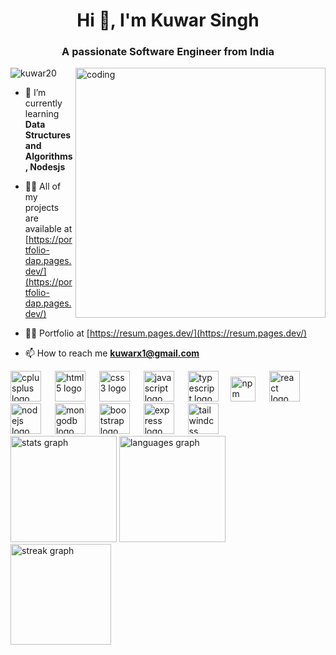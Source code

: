 <h1 align="center">Hi 👋, I'm Kuwar Singh</h1>
<h3 align="center">A passionate Software Engineer from India</h3>
<img align="right" alt="coding" width="400" src="https://user-images.githubusercontent.com/19783675/259906130-5d3c8800-fb00-45d0-b9dd-7eb82f057baf.gif">



<p align="left"> <img src="https://komarev.com/ghpvc/?username=kuwar20&label=Profile%20views&color=0e75b6&style=flat" alt="kuwar20" /> </p>

- 🌱 I’m currently learning **Data Structures and Algorithms, Nodesjs**

- 👨‍💻 All of my projects are available at [https://portfolio-dap.pages.dev/](https://portfolio-dap.pages.dev/)
- 👨‍💻 Portfolio at [https://resum.pages.dev/](https://resum.pages.dev/)

- 📫 How to reach me **kuwarx1@gmail.com**
<div align="left">
  <img src="https://cdn.jsdelivr.net/gh/devicons/devicon/icons/cplusplus/cplusplus-original.svg" height="49" alt="cplusplus logo"  />
  <img width="14" />
  <img src="https://cdn.jsdelivr.net/gh/devicons/devicon/icons/html5/html5-original.svg" height="49" alt="html5 logo"  />
  <img width="14" />
  <img src="https://cdn.jsdelivr.net/gh/devicons/devicon/icons/css3/css3-original.svg" height="49" alt="css3 logo"  />
  <img width="14" />
  <img src="https://cdn.jsdelivr.net/gh/devicons/devicon/icons/javascript/javascript-original.svg" height="49" alt="javascript logo"  />
  <img width="14" />
  <img src="https://cdn.jsdelivr.net/gh/devicons/devicon/icons/typescript/typescript-original.svg" height="49" alt="typescript logo"  />
  <img width="12" />
  <img src="https://cdn.jsdelivr.net/gh/devicons/devicon/icons/npm/npm-original-wordmark.svg" height="40" alt="npm logo"  />
  <img width="14" />
  <img src="https://cdn.jsdelivr.net/gh/devicons/devicon/icons/react/react-original.svg" height="49" alt="react logo"  />
  <img width="14" />
  <img src="https://cdn.jsdelivr.net/gh/devicons/devicon/icons/nodejs/nodejs-original.svg" height="49" alt="nodejs logo"  />
  <img width="14" />
  <img src="https://cdn.jsdelivr.net/gh/devicons/devicon/icons/mongodb/mongodb-original.svg" height="49" alt="mongodb logo"  />
  <img width="14" />
  <img src="https://cdn.jsdelivr.net/gh/devicons/devicon/icons/bootstrap/bootstrap-original.svg" height="49" alt="bootstrap logo"  />
  <img width="14" />
  <img src="https://cdn.jsdelivr.net/gh/devicons/devicon/icons/express/express-original.svg" height="49" alt="express logo"  />
  <img width="14" />
  <img src="https://cdn.jsdelivr.net/gh/devicons/devicon/icons/tailwindcss/tailwindcss-original-wordmark.svg" height="49" alt="tailwindcss logo"  />  
</div>


<div align="left">
  <img src="https://github-readme-stats.vercel.app/api?username=Kuwar20&hide_title=false&hide_rank=false&show_icons=true&include_all_commits=true&count_private=true&disable_animations=false&theme=vue&locale=en&hide_border=false&order=1" height="170" alt="stats graph"  />
  <img src="https://github-readme-stats.vercel.app/api/top-langs?username=Kuwar20&locale=en&hide_title=false&layout=compact&card_width=320&langs_count=5&theme=vue&hide_border=false&order=2" height="170" alt="languages graph"  />
  <img src="https://streak-stats.demolab.com?user=Kuwar20&locale=en&mode=daily&theme=vue&hide_border=false&border_radius=5&order=3" height="161" alt="streak graph"  />
</div>

